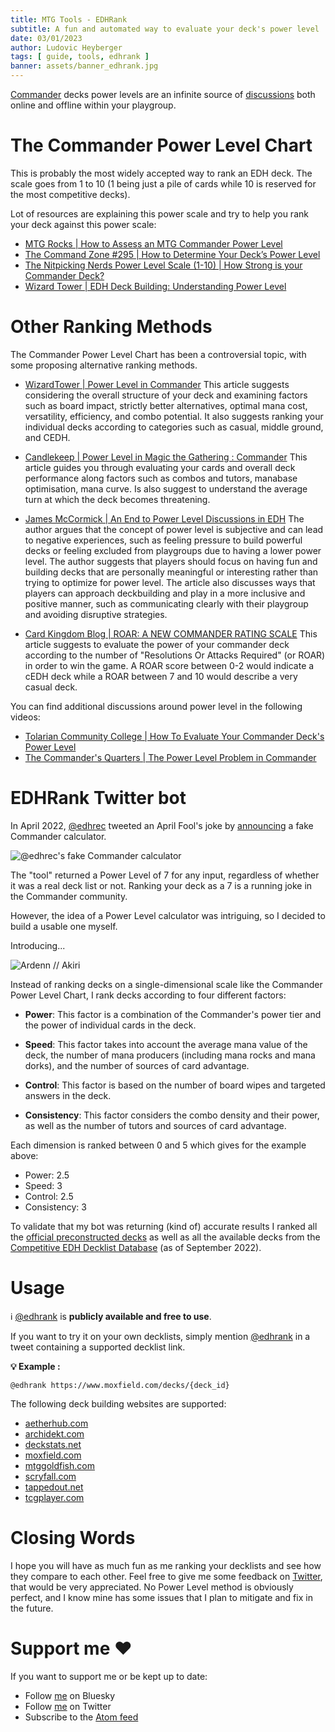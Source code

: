 ```yaml
---
title: MTG Tools - EDHRank
subtitle: A fun and automated way to evaluate your deck's power level
date: 03/01/2023
author: Ludovic Heyberger
tags: [ guide, tools, edhrank ]
banner: assets/banner_edhrank.jpg
---
```


[Commander][Commander] decks power levels are an infinite source of [discussions](https://boardgames.stackexchange.com/questions/48535/how-to-calculate-the-power-level-of-a-commander-deck) both online and offline within your playgroup.


# The Commander Power Level Chart

This is probably the most widely accepted way to rank an EDH deck. The scale goes from 1 to 10 (1 being just a pile of cards while 10 is reserved for the most competitive decks).

Lot of resources are explaining this power scale and try to help you rank your deck against this power scale:

- [MTG Rocks | How to Assess an MTG Commander Power Level](https://mtgrocks.com/how-to-assess-an-mtg-commander-power-level/)
- [The Command Zone #295 | How to Determine Your Deck’s Power Level](https://youtu.be/mgGm_74Lc9M)
- [The Nitpicking Nerds Power Level Scale (1-10) | How Strong is your Commander Deck?](https://youtu.be/nRZxpGDS1zI)
- [Wizard Tower | EDH Deck Building: Understanding Power Level](https://www.wizardtower.com/blog/commander/edh-deck-building-understanding-power-level/)


# Other Ranking Methods

The Commander Power Level Chart has been a controversial topic, with some proposing alternative ranking methods.

- [WizardTower | Power Level in Commander](https://www.wizardtower.com/blog/commander/power-level-in-commander/)
  This article suggests considering the overall structure of your deck and examining factors such as board impact, strictly better alternatives, optimal mana cost, versatility, efficiency, and combo potential.
  It also suggests ranking your individual decks according to categories such as casual, middle ground, and CEDH.

- [Candlekeep | Power Level in Magic the Gathering : Commander](https://www.candlekeep.co.uk/magic-the-gathering/power-level-in-magic-the-gathering-commander)
  This article guides you through evaluating your cards and overall deck performance along factors such as combos and tutors, manabase optimisation, mana curve. Is also suggest to understand the average turn at which the deck becomes threatening.

- [James McCormick | An End to Power Level Discussions in EDH](https://thephotoman.medium.com/an-end-to-power-level-discussions-in-edh-a484d0b38c4d)
  The author argues that the concept of power level is subjective and can lead to negative experiences, such as feeling pressure to build powerful decks or feeling excluded from playgroups due to having a lower power level.
  The author suggests that players should focus on having fun and building decks that are personally meaningful or interesting rather than trying to optimize for power level. The article also discusses ways that players can approach deckbuilding and play in a more inclusive and positive manner, such as communicating clearly with their playgroup and avoiding disruptive strategies.

- [Card Kingdom Blog | ROAR: A NEW COMMANDER RATING SCALE](https://blog.cardkingdom.com/roar-a-new-commander-rating-scale/)
  This article suggests to evaluate the power of your commander deck according to the number of "Resolutions Or Attacks Required" (or ROAR) in order to win the game.
  A ROAR score between 0-2 would indicate a cEDH deck while a ROAR between 7 and 10 would describe a very casual deck.


You can find additional discussions around power level in the following videos:

- [Tolarian Community College | How To Evaluate Your Commander Deck's Power Level](https://youtu.be/tcQFpmybJCg)
- [The Commander's Quarters | The Power Level Problem in Commander](https://youtu.be/X_B6oTiyDf4)


# EDHRank Twitter bot

In April 2022, [@edhrec](https://twitter.com/edhrec) tweeted an April Fool's joke by [announcing](https://twitter.com/edhrec/status/1509889916980764680) a fake Commander calculator.

![@edhrec's fake Commander calculator](assets/edhrec_aprils_fool.jpg)

The "tool" returned a Power Level of 7 for any input, regardless of whether it was a real deck list or not.
Ranking your deck as a 7 is a running joke in the Commander community.

However, the idea of a Power Level calculator was intriguing, so I decided to build a usable one myself.

Introducing...

![Ardenn // Akiri](assets/edh_rank_ardenn_akiri.jpg)


Instead of ranking decks on a single-dimensional scale like the Commander Power Level Chart, I rank decks according to four different factors:

- **Power**: This factor is a combination of the Commander's power tier and the power of individual cards in the deck.

- **Speed**: This factor takes into account the average mana value of the deck, the number of mana producers (including mana rocks and mana dorks), and the number of sources of card advantage.

- **Control**: This factor is based on the number of board wipes and targeted answers in the deck.

- **Consistency**: This factor considers the combo density and their power, as well as the number of tutors and sources of card advantage.


Each dimension is ranked between 0 and 5 which gives for the example above:

- Power: 2.5
- Speed: 3
- Control: 2.5
- Consistency: 3


To validate that my bot was returning (kind of) accurate results I ranked all the [official preconstructed decks](edhrank_preco_sept2022.html) as well as all the available decks from the [Competitive EDH Decklist Database](edhrank_cedh_sept2022.html) (as of September 2022).


# Usage

ℹ️ [@edhrank](https://twitter.com/edhrank) is **publicly available and free to use**.

If you want to try it on your own decklists, simply mention [@edhrank](https://twitter.com/edhrank) in a tweet containing a supported decklist link.

**💡 Example :**
```
@edhrank https://www.moxfield.com/decks/{deck_id}
```

The following deck building websites are supported:

- [aetherhub.com](https://aetherhub.com)
- [archidekt.com](https://archidekt.com)
- [deckstats.net](https://deckstats.net)
- [moxfield.com](https://moxfield.com)
- [mtggoldfish.com](https://www.mtggoldfish.com)
- [scryfall.com](https://scryfall.com)
- [tappedout.net](https://tappedout.net)
- [tcgplayer.com](https://tcgplayer.com)


# Closing Words

I hope you will have as much fun as me ranking your decklists and see how they compare to each other.
Feel free to give me some feedback on [Twitter](https://twitter.com/lheybergermtg), that would be very appreciated.
No Power Level method is obviously perfect, and I know mine has some issues that I plan to mitigate and fix in the future.


# Support me ❤️

If you want to support me or be kept up to date:

- Follow [me](https://bsky.app/profile/lheyberger.bsky.social) on Bluesky
- Follow [me](https://twitter.com/lheybergermtg) on Twitter
- Subscribe to the [Atom feed](./feed.atom)


[Commander decks]:https://www.moxfield.com/users/lheyberger
[tools]:./archives.html#tools
[4th Edition]:https://scryfall.com/sets/4ed
[Commander]:http://mtgcommander.net
[Ice Age]:https://scryfall.com/sets/ice
[Legion]:https://scryfall.com/sets/lgn
[Magic The Gathering]:https://magic.wizards.com
[Onslaught]:https://scryfall.com/sets/ons
[Sourge]:https://scryfall.com/sets/scg
[Tempest]:https://scryfall.com/sets/tmp
